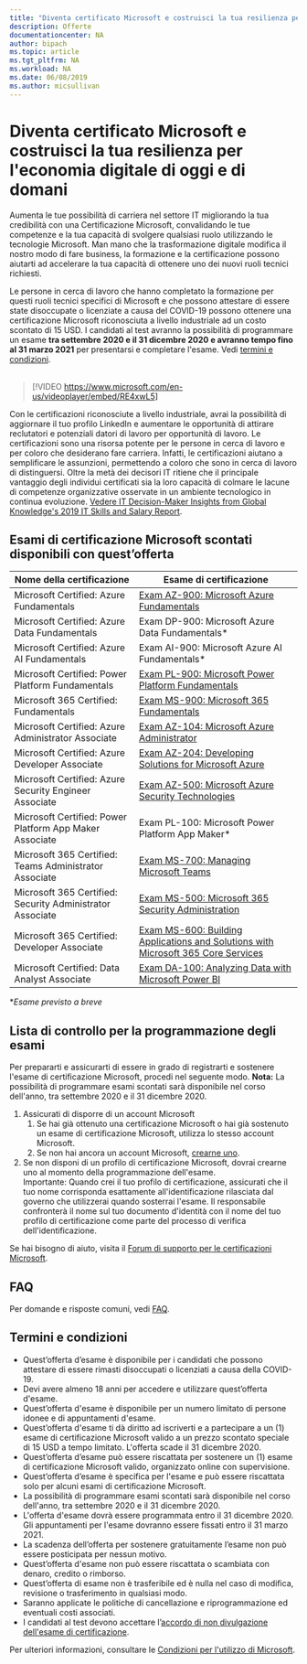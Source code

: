 ```yaml
---
title: "Diventa certificato Microsoft e costruisci la tua resilienza per l'economia digitale di oggi e di domani | Microsoft Docs"
description: Offerte 
documentationcenter: NA 
author: bipach
ms.topic: article
ms.tgt_pltfrm: NA
ms.workload: NA
ms.date: 06/08/2019
ms.author: micsullivan
---
```

# Diventa certificato Microsoft e costruisci la tua resilienza per l'economia digitale di oggi e di domani

Aumenta le tue possibilità di carriera nel settore IT migliorando la tua credibilità con una Certificazione Microsoft, convalidando le tue competenze e la tua capacità di svolgere qualsiasi ruolo utilizzando le tecnologie Microsoft. Man mano che la trasformazione digitale modifica il nostro modo di fare business, la formazione e la certificazione possono aiutarti ad accelerare la tua capacità di ottenere uno dei nuovi ruoli tecnici richiesti.

Le persone in cerca di lavoro che hanno completato la formazione per questi ruoli tecnici specifici di Microsoft e che possono attestare di essere state disoccupate o licenziate a causa del COVID-19 possono ottenere una certificazione Microsoft riconosciuta a livello industriale ad un costo scontato di 15 USD. I candidati al test avranno la possibilità di programmare un esame **tra settembre 2020 e il 31 dicembre 2020 e avranno tempo fino al 31 marzo 2021** per presentarsi e completare l'esame. Vedi [termini e condizioni](#terms-conditions).
<br/>
<br/>

> [!VIDEO https://www.microsoft.com/en-us/videoplayer/embed/RE4xwL5]


Con le certificazioni riconosciute a livello industriale, avrai la possibilità di aggiornare il tuo profilo LinkedIn e aumentare le opportunità di attirare reclutatori e potenziali datori di lavoro per opportunità di lavoro. Le certificazioni sono una risorsa potente per le persone in cerca di lavoro e per coloro che desiderano fare carriera.  Infatti, le certificazioni aiutano a semplificare le assunzioni, permettendo a coloro che sono in cerca di lavoro di distinguersi. Oltre la metà dei decisori IT ritiene che il principale vantaggio degli individui certificati sia la loro capacità di colmare le lacune di competenze organizzative osservate in un ambiente tecnologico in continua evoluzione. [Vedere IT Decision-Maker Insights from Global Knowledge's 2019 IT Skills and Salary Report](https://www.globalknowledge.com/en-us/content/salary-report/it-skills-and-salary-report).

## Esami di certificazione Microsoft scontati disponibili con quest’offerta

| Nome della certificazione | Esame di certificazione |
|-|-|
|Microsoft Certified: Azure Fundamentals|[Exam AZ-900: Microsoft Azure Fundamentals](/learn/certifications/exams/az-900)|
|Microsoft Certified: Azure Data Fundamentals|Exam DP-900: Microsoft Azure Data Fundamentals*|
|Microsoft Certified: Azure AI Fundamentals|Exam AI-900: Microsoft Azure AI Fundamentals*|
|Microsoft Certified: Power Platform Fundamentals|[Exam PL-900: Microsoft Power Platform Fundamentals](/learn/certifications/exams/pl-900)|
|Microsoft 365 Certified: Fundamentals|[Exam MS-900: Microsoft 365 Fundamentals](/learn/certifications/exams/ms-900)|
|Microsoft Certified: Azure Administrator Associate|[Exam AZ-104: Microsoft Azure Administrator](/learn/certifications/exams/az-104)|
|Microsoft Certified: Azure Developer Associate|[Exam AZ-204: Developing Solutions for Microsoft Azure](/learn/certifications/exams/az-204)|
|Microsoft Certified: Azure Security Engineer Associate|[Exam AZ-500: Microsoft Azure Security Technologies](/learn/certifications/exams/az-500)|
|Microsoft Certified: Power Platform App Maker Associate|Exam PL-100: Microsoft Power Platform App Maker*|
|Microsoft 365 Certified: Teams Administrator Associate|[Exam MS-700: Managing Microsoft Teams](/learn/certifications/exams/ms-700)|
|Microsoft 365 Certified: Security Administrator Associate|[Exam MS-500: Microsoft 365 Security Administration](/learn/certifications/exams/ms-500)|
|Microsoft 365 Certified: Developer Associate|[Exam MS-600: Building Applications and Solutions with Microsoft 365 Core Services](/learn/certifications/exams/ms-600)|
|Microsoft Certified: Data Analyst Associate|[Exam DA-100: Analyzing Data with Microsoft Power BI](/learn/certifications/exams/da-100)|


**Esame previsto a breve*

## Lista di controllo per la programmazione degli esami

Per prepararti e assicurarti di essere in grado di registrarti e sostenere l'esame di certificazione Microsoft, procedi nel seguente modo. **Nota:** La possibilità di programmare esami scontati sarà disponibile nel corso dell'anno, tra settembre 2020 e il 31 dicembre 2020.

1. Assicurati di disporre di un account Microsoft
	1. Se hai già ottenuto una certificazione Microsoft o hai già sostenuto un esame di certificazione Microsoft, utilizza lo stesso account Microsoft.  
	2. Se non hai ancora un account Microsoft, [crearne uno](https://account.microsoft.com/account/manage-my-account).
2. Se non disponi di un profilo di certificazione Microsoft, dovrai crearne uno al momento della programmazione dell'esame. <br/>Importante: Quando crei il tuo profilo di certificazione, assicurati che il tuo nome corrisponda esattamente all'identificazione rilasciata dal governo che utilizzerai quando sosterrai l'esame. Il responsabile confronterà il nome sul tuo documento d'identità con il nome del tuo profilo di certificazione come parte del processo di verifica dell'identificazione.

Se hai bisogno di aiuto, visita il [Forum di supporto per le certificazioni Microsoft](https://aka.ms/mcpforum).

## FAQ

Per domande e risposte comuni, vedi [FAQ](https://aka.ms/JobSeekerFAQ).

## <a name="terms-conditions"></a>Termini e condizioni

- Quest’offerta d’esame è disponibile per i candidati che possono attestare di essere rimasti disoccupati o licenziati a causa della COVID-19.
- Devi avere almeno 18 anni per accedere e utilizzare quest’offerta d'esame.
- Quest’offerta d'esame è disponibile per un numero limitato di persone idonee e di appuntamenti d'esame.
- Quest’offerta d'esame ti dà diritto ad iscriverti e a partecipare a un (1) esame di certificazione Microsoft valido a un prezzo scontato speciale di 15 USD a tempo limitato. L'offerta scade il 31 dicembre 2020.
- Quest’offerta d’esame può essere riscattata per sostenere un (1) esame di certificazione Microsoft valido, organizzato online con supervisione.
- Quest’offerta d’esame è specifica per l'esame e può essere riscattata solo per alcuni esami di certificazione Microsoft.
- La possibilità di programmare esami scontati sarà disponibile nel corso dell'anno, tra settembre 2020 e il 31 dicembre 2020.
- L'offerta d'esame dovrà essere programmata entro il 31 dicembre 2020. Gli appuntamenti per l'esame dovranno essere fissati entro il 31 marzo 2021.
- La scadenza dell’offerta per sostenere gratuitamente l’esame non può essere posticipata per nessun motivo.
- Quest’offerta d'esame non può essere riscattata o scambiata con denaro, credito o rimborso.
- Quest’offerta di esame non è trasferibile ed è nulla nel caso di modifica, revisione o trasferimento in qualsiasi modo.
- Saranno applicate le politiche di cancellazione e riprogrammazione ed eventuali costi associati.
- I candidati al test devono accettare l’[accordo di non divulgazione dell'esame di certificazione](/learn/certifications/certification-exam-policies#non-dlosure-agreement).

Per ulteriori informazioni, consultare le [Condizioni per l'utilizzo di Microsoft](https://www.microsoft.com/en-us/legal/intellectualproperty/copyright/default.aspx).

